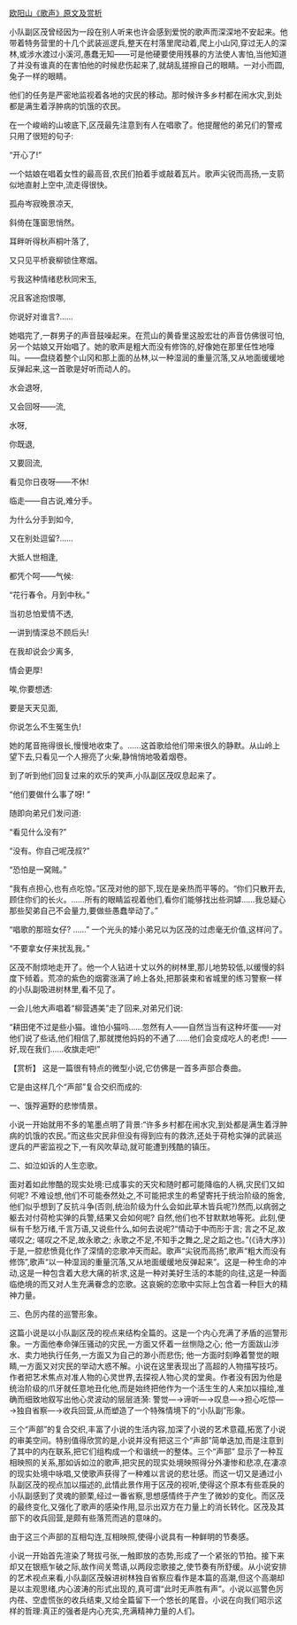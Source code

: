 [欧阳山《歌声》原文及赏析](https://www.vrrw.net/wx/15007.html)

小队副区茂曾经因为一段在别人听来也许会感到爱悦的歌声而深深地不安起来。他带着特务营里的十几个武装巡逻兵,整天在村落里爬动着,爬上小山冈,穿过无人的深林,或涉水渡过小溪河,愚蠢无知——可是他硬要使用残暴的方法使人害怕,当他知道了并没有谁真的在害怕他的时候悲伤起来了,就胡乱搓擦自己的眼睛。一对小而圆,兔子一样的眼睛。

他们的任务是严密地监视着各地的灾民的移动。那时候许多乡村都在闹水灾,到处都是满生着浮肿病的饥饿的农民。

在一个峻峭的山坡底下,区茂最先注意到有人在唱歌了。他提醒他的弟兄们的警戒只用了很短的句子:

“开心了!”

一个姑娘在唱着女性的最高音,农民们拍着手或敲着瓦片。歌声尖锐而高扬,一支箭似地直射上空中,流走得很快。

孤舟岑寂晚景凉天,

斜倚在篷窗思悄然。

耳畔听得秋声桐叶落了,

又只见平桥衰柳锁住寒烟。

亏我这种情绪悲秋同宋玉,

况且客途抱恨哪,

你说好对谁言?……

她唱完了,一群男子的声音鼓噪起来。在荒山的黄昏里这股宏壮的声音仿佛很可怕,另一个姑娘又开始唱了。她的歌声是粗大而没有修饰的,好像她在那里任性地嚎叫。——盘绕着整个山冈和那上面的丛林,以一种湿润的重量沉落,又从地面缓缓地反弹起来,这一首歌是好听而动人的。

水会退呀,

又会回呀——流,

水呀,

你既退,

又要回流,

看见你日夜呀——不休!

临走——自古说,难分手。

为什么分手到如今,

又在别处逗留?……

大抵人世相逢,

都凭个呵——气候:

“花行春令。月到中秋。”

当初总怕爱情不透,

一讲到情深总不顾后头!

在我却说会少离多,

情会更厚!

唉,你要想透:

要是天天见面,

你说怎么不生冤生仇!

她的尾音拖得很长,慢慢地收束了。……这首歌给他们带来很久的静默。从山岭上望下去,只看见一个人擦亮了火柴,静悄悄地吸着烟卷。

到了听到他们回复过来的欢乐的笑声,小队副区茂叹息起来了。

“他们要做什么事了呀! ”

随即向弟兄们发问道:

“看见什么没有?”

“没有。你自己呢茂叔?”

“恐怕是一窝贼。”

“我有点担心,也有点吃惊。”区茂对他的部下,现在是亲热而平等的。“你们只散开去,顾住你们的长火。……所有的眼睛监视着他们,看你们能够找出些洞罅……我总疑心那些契弟自己不会量力,要做些愚蠢举动了。”

“唱歌的那班女仔? ……” 一个光头的矮小弟兄以为区茂的过虑毫无价值,这样问了。

“不要拿女仔来扰乱我。”

区茂不耐烦地走开了。他一个人钻进十丈以外的树林里,那儿地势较低,以缓慢的斜度下倾着。荒凉的紫色的烟雾涨满了岭上各处,把那装束和省城里的练习警察一样的小队副吸进树林里,看不见了。

一会儿他大声唱着“柳营遇美”走了回来,对弟兄们说:

“耕田佬不过是些小猫。谁怕小猫吗……忽然有人——自然当当有这种坏蛋——对他们说了些话,他们相信了,那就搅他妈妈的不通了……他们会变成吃人的老虎! ——好,现在我们……收旗走吧!”



【赏析】 这是一篇很有特点的微型小说,它仿佛是一首多声部合奏曲。

它是由这样几个“声部”复合交织而成的:

一、饿殍遍野的悲惨情景。

小说一开始就用不多的笔墨点明了背景:“许多乡村都在闹水灾,到处都是满生着浮肿病的饥饿的农民。”而这些灾民非但没有得到应有的救济,还处于荷枪实弹的武装巡逻兵的严密监视之下,一有风吹草动,就可能遭到残酷的镇压。

二、如泣如诉的人生恋歌。

面对着如此惨酷的现实处境:已成事实的天灾和随时都可能降临的人祸,灾民们又如何呢? 不难设想,他们不可能泰然处之,不可能把求生的希望寄托于统治阶级的施舍,他们似乎想到了反抗斗争(否则,统治阶级为什么会如此草木皆兵呢?)然而,以病弱之躯去对付荷枪实弹的兵警,结果又会如何呢? 自然,他们也不甘默默地等死。此刻,便纵有千愁万绪,千言万语,又说些什么,如何去说呢?“情动于中而形于言; 言之不足,故嗟叹之; 嗟叹之不足,故永歌之; 永歌之不足,不知手之舞之,足之蹈之也。”(《诗大序》)于是,一腔悲愤竟化作了深情的恋歌冲天而起。歌声“尖锐而高扬”,歌声“粗大而没有修饰”,歌声“以一种湿润的重量沉落,又从地面缓缓地反弹起来”。这是一种生命的冲动,这是一种包含着大悲大痛的祈求,这是一种对美好生活的本能的向往,这是一种面临绝境的而又对人生充满眷念的恋歌。这哀婉的恋歌中实际上包含着一种巨大的精神力量。

三、色厉内荏的巡警形象。

这篇小说是以小队副区茂的视点来结构全篇的。这是一个内心充满了矛盾的巡警形象。一方面他奉命弹压骚动的灾民,一方面又怀着一丝恻隐之心; 他一方面跋山涉水、卖力地执行任务,一方面又为自己的渺小而悲伤; 他一方面时刻睁着警觉的眼睛,一方面又对灾民的举动大惑不解。小说在这里表现出了高超的人物描写技巧。作者把艺术焦点对准人物的心灵世界,去探视人物心灵的堂奥。作者没有因为他是统治阶级的爪牙就任意地丑化他,而是始终把他作为一个活生生的人来加以描绘,准确而细致地叙写出他心灵波动的层层涟漪: 警觉—→谛听—→叹息—→担心吃惊—→独自省察—→收兵回营,从而塑造了一个特殊情境下的“小队副”形象。

三个“声部”的复合交织,丰富了小说的生活内容,加深了小说的艺术意蕴,拓宽了小说的审美空间。特别值得欣赏的是,小说并没有把这三个“声部”简单迭加,而是注意到了其中的内在联系,把它们组构成一个和谐统一的整体。三个“声部” 显示了一种互相映照的关系,那如诉如泣的歌声,把灾民的现实处境映照得分外凄惨和悲凉,在凄凉的现实处境中咏唱,又使歌声获得了一种难以言说的悲壮感。而这一切又是通过小队副区茂的视点加以描述的,此情此景作用于区茂的视听,使得这个原本有些乖戾的小队副感到了灵魂的颤栗,经过一番省察,思想感情终于产生了微妙的变化。而区茂的最终变化,又强化了歌声的感染作用,显示出双方在力量上的消长转化。区茂及其部下的收兵回营,是颇有些落荒而逃的意味的。

由于这三个声部的互相勾连,互相映照,使得小说具有一种鲜明的节奏感。

小说一开始首先渲染了弩拔弓张,一触即放的态势,形成了一个紧张的节拍。接下来却又在银瓶乍破之际,故作间关莺语,以两段恋歌接之,使节奏有所舒缓。从小说安排的艺术视点来看,小队副区茂躲进树林独自省察应看作是本篇的高潮,但这个高潮却是以主观思绪,内心波涛的形式出现的,真可谓“此时无声胜有声”。小说以巡警色厉内荏、空虚慌张的收兵结束,又给全篇留下一个悠长的尾音。小说在向我们昭示这样的哲理:真正的强者是内心充实,充满精神力量的人们。

